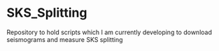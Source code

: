 # SKS_Splitting
Repository to hold scripts which I am currently developing to download seismograms and measure SKS splitting

